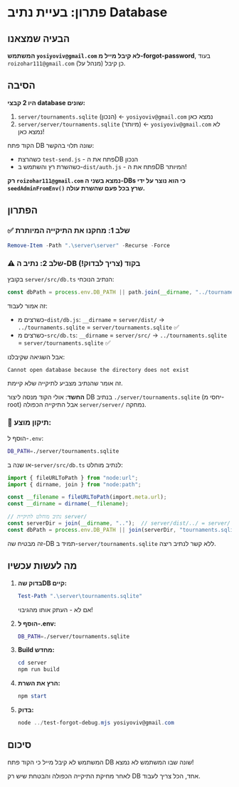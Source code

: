 # פתרון: בעיית נתיב Database

## הבעיה שמצאנו

**המשתמש `yosiyoviv@gmail.com` לא קיבל מייל מ-forgot-password**, בעוד `roizohar111@gmail.com` (מנהל על) כן קיבל.

## הסיבה

**היו 2 קבצי database שונים:**
1. `server/tournaments.sqlite` (הנכון) ← `yosiyoviv@gmail.com` נמצא כאן
2. `server/server/tournaments.sqlite` (מיותר) ← `yosiyoviv@gmail.com` לא נמצא כאן!

הקוד פתח DB שונה תלוי בהקשר:
- כשהרצת `test-send.js` - פתח את הDB הנכון
- כשהשרת רץ והשתמש ב-`dist/auth.js` - פתח את הDB המיותר!

**רק `roizohar111@gmail.com` נמצא בשני ה-DBs כי הוא נוצר על ידי `seedAdminFromEnv()` שרץ בכל פעם שהשרת עולה.**

## הפתרון

### ✅ שלב 1: מחקנו את התיקייה המיותרת
```powershell
Remove-Item -Path ".\server\server" -Recurse -Force
```

### ⚠️ שלב 2: נתיב ה-DB בקוד (צריך לבדוק!)

בקובץ `server/src/db.ts` הנתיב הנוכחי:
```typescript
const dbPath = process.env.DB_PATH || path.join(__dirname, "../tournaments.sqlite");
```

זה אמור לעבוד:
- כשרצים מ-`dist/db.js`: `__dirname` = `server/dist/` → `../tournaments.sqlite` = `server/tournaments.sqlite` ✅
- כשרצים מ-`src/db.ts`: `__dirname` = `server/src/` → `../tournaments.sqlite` = `server/tournaments.sqlite` ✅

אבל השגיאה שקיבלנו:
```
Cannot open database because the directory does not exist
```

זה אומר שהנתיב מצביע לתיקייה שלא קיימת. 

**החשד**: אולי הקוד מנסה ליצור DB בנתיב `./server/tournaments.sqlite` (יחסי מ-root) אבל התיקייה הכפולה `server/server/` נמחקה.

### 🔧 תיקון מוצע:

הוסף ל-`.env`:
```bash
DB_PATH=./server/tournaments.sqlite
```

או שנה ב-`server/src/db.ts` לנתיב מוחלט:
```typescript
import { fileURLToPath } from "node:url";
import { dirname, join } from "node:path";

const __filename = fileURLToPath(import.meta.url);
const __dirname = dirname(__filename);

// נתיב מוחלט לתיקיית server/
const serverDir = join(__dirname, "..");  // server/dist/../ = server/
const dbPath = process.env.DB_PATH || join(serverDir, "tournaments.sqlite");
```

זה מבטיח שה-DB תמיד ב-`server/tournaments.sqlite` ללא קשר לנתיב ריצה.

## מה לעשות עכשיו

1. **בדוק שהDB קיים:**
   ```powershell
   Test-Path ".\server\tournaments.sqlite"
   ```
   אם לא - העתק אותו מהגיבוי!

2. **הוסף ל-.env:**
   ```bash
   DB_PATH=./server/tournaments.sqlite
   ```

3. **Build מחדש:**
   ```powershell
   cd server
   npm run build
   ```

4. **הרץ את השרת:**
   ```powershell
   npm start
   ```

5. **בדוק:**
   ```powershell
   node ../test-forgot-debug.mjs yosiyoviv@gmail.com
   ```

## סיכום

המשתמש לא קיבל מייל כי הקוד פתח DB שונה שבו המשתמש לא נמצא!

לאחר מחיקת התיקייה הכפולה והבטחת שיש רק DB אחד, הכל צריך לעבוד.

